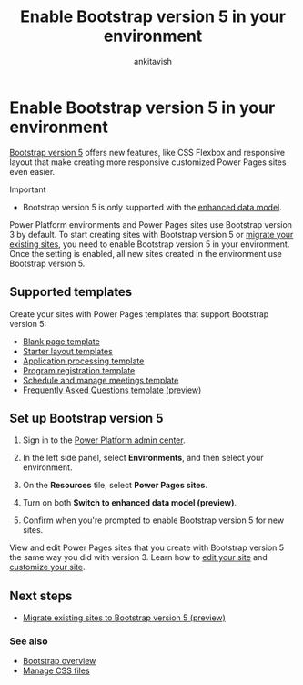 ﻿---
title: Enable Bootstrap version 5 in your environment 
description: Learn how to enable Bootstrap version 5 in your environment to take advantage of new features and updates that make creating responsive, customized Power Pages sites even easier.
ms.topic: how-to
ms.date: 03/07/2024
author: ankitavish
ms.author: avishwakarma
ms.reviewer: kkendrick
contributors:
  - ProfessorKendrick
  - DanaMartens
ms.custom:
  - ai-gen-docs-bap
  - ai-gen-desc
  - ai-seo-date:11/16/2023
  - bap-template
---

# Enable Bootstrap version 5 in your environment 

[Bootstrap version 5](https://getbootstrap.com/docs/5.0/getting-started/introduction/) offers new features, like CSS Flexbox and responsive layout that make creating more responsive customized Power Pages sites even easier.

> [!IMPORTANT]
>
> - Bootstrap version 5 is only supported with the [enhanced data model](../admin/enhanced-data-model.md).

Power Platform environments and Power Pages sites use Bootstrap version 3 by default. To start creating sites with Bootstrap version 5 or [migrate your existing sites](migrate-bootstrap.md), you need to enable Bootstrap version 5 in your environment. Once the setting is enabled, all new sites created in the environment use Bootstrap version 5.

## Supported templates

Create your sites with Power Pages templates that support Bootstrap version 5:

- [Blank page template](../templates/blank.md)
- [Starter layout templates](../templates/starter-layout.md)
- [Application processing template](../templates/building-permit.md)
- [Program registration template](../templates/after-school.md)
- [Schedule and manage meetings template](../templates/book-a-meeting.md)
- [Frequently Asked Questions template (preview)](../templates/frequently-asked-questions.md)

## Set up Bootstrap version 5

1. Sign in to the [Power Platform admin center](https://admin.powerplatform.microsoft.com/).

1. In the left side panel, select **Environments**, and then select your environment.

1. On the **Resources** tile, select **Power Pages sites**.

1. Turn on both **Switch to enhanced data model (preview)**.

1. Confirm when you're prompted to enable Bootstrap version 5 for new sites.

View and edit Power Pages sites that you create with Bootstrap version 5 the same way you did with version 3. Learn how to [edit your site](../getting-started/customize-pages.md) and [customize your site](../configure/bootstrap-overview.md#customize-bootstrap).

## Next steps

- [Migrate existing sites to Bootstrap version 5 (preview)](migrate-bootstrap.md)

### See also

- [Bootstrap overview](bootstrap-overview.md)
- [Manage CSS files](manage-css.md)
